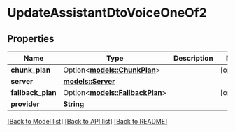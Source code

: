 # UpdateAssistantDtoVoiceOneOf2

## Properties

Name | Type | Description | Notes
------------ | ------------- | ------------- | -------------
**chunk_plan** | Option<[**models::ChunkPlan**](ChunkPlan.md)> |  | [optional]
**server** | [**models::Server**](Server.md) |  | 
**fallback_plan** | Option<[**models::FallbackPlan**](FallbackPlan.md)> |  | [optional]
**provider** | **String** |  | 

[[Back to Model list]](../README.md#documentation-for-models) [[Back to API list]](../README.md#documentation-for-api-endpoints) [[Back to README]](../README.md)


